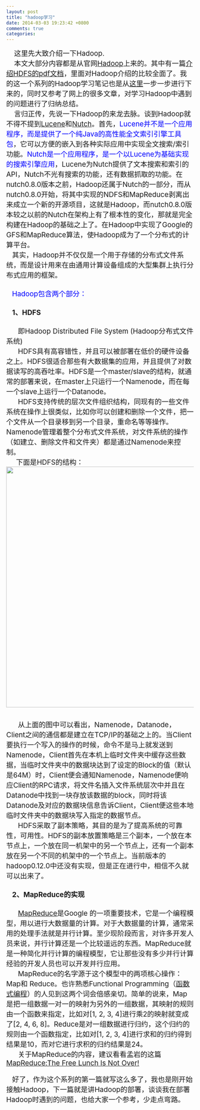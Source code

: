 ```yaml
---
layout: post
title: "hadoop学习"
date: 2014-03-03 19:23:42 +0800
comments: true
categories: 
---
```

<!--more-->
<div id="cnblogs_post_body"><span style="FONT-SIZE: 14pt">&nbsp;&nbsp;&nbsp; 这里先大致介绍一下Hadoop.<br>&nbsp;&nbsp;&nbsp; 本文大部分内容都是从官网</span><a title=Hadoop href="http://lucene.apache.org/hadoop"><span style="FONT-SIZE: 14pt">Hadoop</span></a><span style="FONT-SIZE: 14pt">上来的。其中有一篇</span><a title=介绍HDFS的pdf文档 href="http://lucene.apache.org/hadoop/hdfs_design.pdf"><span style="FONT-SIZE: 14pt">介绍HDFS的pdf文档</span></a><span style="FONT-SIZE: 14pt">，里面对Hadoop介绍的比较全面了。我的这一个系列的Hadoop学习笔记也是从</span><a title=这里 href="http://wiki.apache.org/lucene-hadoop/GettingStartedWithHadoop"><span style="FONT-SIZE: 14pt">这里</span></a><span style="FONT-SIZE: 14pt">一步一步进行下来的，同时又参考了网上的很多文章，对学习Hadoop中遇到的问题进行了归纳总结。<br>&nbsp;&nbsp;&nbsp; 言归正传，先说一下Hadoop的来龙去脉。谈到Hadoop就不得不提到</span><a title=Lucene href="http://lucene.apache.org/"><span style="FONT-SIZE: 14pt">Lucene</span></a><span style="FONT-SIZE: 14pt">和</span><a title=Nutch href="http://lucene.apache.org/nutch/"><span style="FONT-SIZE: 14pt">Nutch</span></a><span style="FONT-SIZE: 14pt">。首先，<span style="COLOR: #0000ff">Lucene并不是一个应用程序，而是提供了一个纯Java的高性能全文索引引擎工具包</span>，它可以方便的嵌入到各种实际应用中实现全文搜索/索引功能。<span style="COLOR: #0000ff">Nutch是一个应用程序，是一个以Lucene为基础实现的搜索引擎应用</span>，Lucene为Nutch提供了文本搜索和索引的API，Nutch不光有搜索的功能，还有数据抓取的功能。在nutch0.8.0版本之前，Hadoop还属于Nutch的一部分，而从nutch0.8.0开始，将其中实现的NDFS和MapReduce剥离出来成立一个新的开源项目，这就是Hadoop，而nutch0.8.0版本较之以前的Nutch在架构上有了根本性的变化，那就是完全构建在Hadoop的基础之上了。在Hadoop中实现了Google的GFS和MapReduce算法，使Hadoop成为了一个分布式的计算平台。<br>&nbsp;&nbsp;&nbsp;其实，Hadoop并不仅仅是一个用于存储的分布式文件系统，而是设计用来在由通用计算设备组成的大型集群上执行分布式应用的框架。<br><br>&nbsp;&nbsp;&nbsp;<span style="COLOR: #0000ff">Hadoop包含两个部分：</span><br><br>&nbsp;&nbsp;&nbsp;<strong>1、HDFS<br></strong><br>&nbsp;&nbsp;&nbsp;&nbsp;&nbsp;&nbsp;即Hadoop Distributed File System (Hadoop分布式文件系统)<br>&nbsp;&nbsp;&nbsp;&nbsp;&nbsp;&nbsp;HDFS具有高容错性，并且可以被部署在低价的硬件设备之上。HDFS很适合那些有大数据集的应用，并且提供了对数据读写的高吞吐率。HDFS是一个master/slave的结构，就通常的部署来说，在master上只运行一个Namenode，而在每一个slave上运行一个Datanode。<br>&nbsp;&nbsp;&nbsp;&nbsp;&nbsp;&nbsp;HDFS支持传统的层次文件组织结构，同现有的一些文件系统在操作上很类似，比如你可以创建和删除一个文件，把一个文件从一个目录移到另一个目录，重命名等等操作。Namenode管理着整个分布式文件系统，对文件系统的操作（如建立、删除文件和文件夹）都是通过Namenode来控制。&nbsp;<br>&nbsp;&nbsp;&nbsp;&nbsp;&nbsp;下面是HDFS的结构：</span><br>

<div align=center src_cetemp="/images/cnblogs_com/wayne1017/HDFSArch.JPG">

<div align=center src_cetemp="/images/cnblogs_com/wayne1017/HDFSArch.JPG"><img height=645 alt="" src="http://images.cnblogs.com/cnblogs_com/wayne1017/HDFSArch.JPG" width=861 border=0></div>

</div>

<br><span style="FONT-SIZE: 14pt">&nbsp;&nbsp;&nbsp;&nbsp;&nbsp;&nbsp;从上面的图中可以看出，Namenode，Datanode，Client之间的通信都是建立在TCP/IP的基础之上的。当Client要执行一个写入的操作的时候，命令不是马上就发送到Namenode，Client首先在本机上临时文件夹中缓存这些数据，当临时文件夹中的数据块达到了设定的Block的值（默认是64M）时，Client便会通知Namenode，Namenode便响应Client的RPC请求，将文件名插入文件系统层次中并且在Datanode中找到一块存放该数据的block，同时将该Datanode及对应的数据块信息告诉Client，Client便这些本地临时文件夹中的数据块写入指定的数据节点。<br>&nbsp;&nbsp;&nbsp;&nbsp;&nbsp;&nbsp;HDFS采取了副本策略，其目的是为了提高系统的可靠性，可用性。HDFS的副本放置策略是三个副本，一个放在本节点上，一个放在同一机架中的另一个节点上，还有一个副本放在另一个不同的机架中的一个节点上。当前版本的hadoop0.12.0中还没有实现，但是正在进行中，相信不久就可以出来了。<br><br>&nbsp;&nbsp;&nbsp;<strong>2、MapReduce的实现<br></strong><br>&nbsp;&nbsp;&nbsp;&nbsp;&nbsp;&nbsp;</span><a title=MapReduce href="http://labs.google.com/papers/mapreduce.html"><span style="FONT-SIZE: 14pt">MapReduce</span></a><span style="FONT-SIZE: 14pt">是Google 的一项重要技术，它是一个编程模型，用以进行大数据量的计算。对于大数据量的计算，通常采用的处理手法就是并行计算。至少现阶段而言，对许多开发人员来说，并行计算还是一个比较遥远的东西。MapReduce就是一种简化并行计算的编程模型，它让那些没有多少并行计算经验的开发人员也可以开发并行应用。<br>&nbsp;&nbsp;&nbsp;&nbsp;&nbsp;&nbsp;MapReduce的名字源于这个模型中的两项核心操作：Map和 Reduce。也许熟悉Functional Programming（</span><a title=函数式编程 href="http://chn.blogbeta.com/232.html"><span style="FONT-SIZE: 14pt">函数式编程</span></a><span style="FONT-SIZE: 14pt">）的人见到这两个词会倍感亲切。简单的说来，Map是把一组数据一对一的映射为另外的一组数据，其映射的规则由一个函数来指定，比如对[1, 2, 3, 4]进行乘2的映射就变成了[2, 4, 6, 8]。Reduce是对一组数据进行归约，这个归约的规则由一个函数指定，比如对[1, 2, 3, 4]进行求和的归约得到结果是10，而对它进行求积的归约结果是24。<br>&nbsp;&nbsp;&nbsp;&nbsp;&nbsp;&nbsp;关于MapReduce的内容，建议看看孟岩的这篇</span><a title="MapReduce:The free lunch is not over!" href="http://www.mengyan.org/blog/archives/2006/11/15/138.html"><span style="FONT-SIZE: 14pt">MapReduce:The Free Lunch Is Not Over!</span></a><br><br><span style="FONT-SIZE: 14pt">&nbsp;&nbsp;&nbsp;好了，作为这个系列的第一篇就写这么多了，我也是刚开始接触Hadoop，下一篇就是讲Hadoop的部署，谈谈我在部署Hadoop时遇到的问题，也给大家一个参考，少走点弯路。</span><br>

